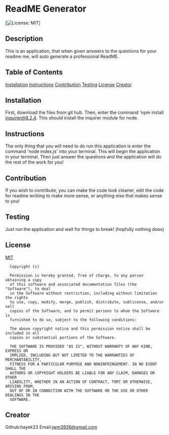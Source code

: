# ReadME Generator
  [![License: MIT](https://img.shields.io/badge/License-MIT-yellow.svg)]
  ## Description
  This is an application, that when given answers to the questions for your readme me, will auto generate a professional ReadME.
  ## Table of Contents
  [Installation](##Installation)
  [Instructions](##Instructions)
  [Contribution](##Contribution)
  [Testing](##Testing)
  [License](##License)
  [Creator](##Creator)
  ## Installation
  First, download the files from git hub. Then, enter the command 'npm install inquirer@8.2.4. This should install the inquirer module for node.
  ## Instructions
  The only thing that you will need to do run this application is enter the command 'node index.js' into your terminal. This will begin the application in your terminal. Then just answer the questions and the application will do the rest of the work for you!
  ## Contribution
  If you wish to contribute, you can make the code look cleaner, edit the code for readme writiing to make more sense, or anything else that makes sense to you!
  ## Testing
  Just run the application and wait for things to break! (hopfully nothing does)
  ## License
  [MIT](https://opensource.org/licenses/MIT)
  
      Copyright (c)
      
      Permission is hereby granted, free of charge, to any person obtaining a copy
      of this software and associated documentation files (the "Software"), to deal
      in the Software without restriction, including without limitation the rights
      to use, copy, modify, merge, publish, distribute, sublicense, and/or sell
      copies of the Software, and to permit persons to whom the Software is
      furnished to do so, subject to the following conditions:
      
      The above copyright notice and this permission notice shall be included in all
      copies or substantial portions of the Software.
      
      THE SOFTWARE IS PROVIDED "AS IS", WITHOUT WARRANTY OF ANY KIND, EXPRESS OR
      IMPLIED, INCLUDING BUT NOT LIMITED TO THE WARRANTIES OF MERCHANTABILITY,
      FITNESS FOR A PARTICULAR PURPOSE AND NONINFRINGEMENT. IN NO EVENT SHALL THE
      AUTHORS OR COPYRIGHT HOLDERS BE LIABLE FOR ANY CLAIM, DAMAGES OR OTHER
      LIABILITY, WHETHER IN AN ACTION OF CONTRACT, TORT OR OTHERWISE, ARISING FROM,
      OUT OF OR IN CONNECTION WITH THE SOFTWARE OR THE USE OR OTHER DEALINGS IN THE
      SOFTWARE.
      
  ## Creator
  Github:hayek23
  Email:jwm3926@gmail.com

